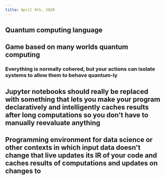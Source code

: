 ```yaml
---
title: April 9th, 2020
---
```


## Quantum computing language

## Game based on many worlds quantum computing
### Everything is normally cohered, but your actions can isolate systems to allow them to behave quantum-ly

## Jupyter notebooks should really be replaced with something that lets you make your program declaratively and intelligently caches results after long computations so you don't have to manually reevaluate anything

## Programming environment for data science or other contexts in which input data doesn't change that live updates its IR of your code and caches results of computations and updates on changes to 
